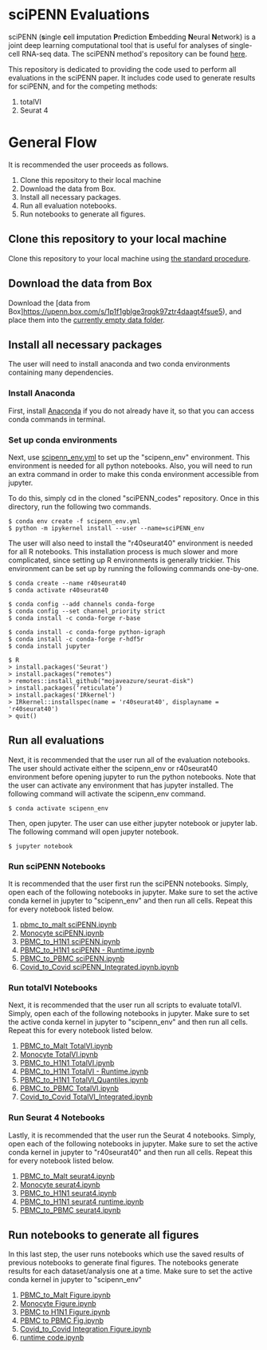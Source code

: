 # sciPENN Evaluations

sciPENN (**s**ingle **c**ell **i**mputation **P**rediction **E**mbedding **N**eural **N**etwork) is a joint deep learning computational tool that is useful for analyses of single-cell RNA-seq data. The sciPENN method's repository can be found [here](https://github.com/jlakkis/sciPENN).

This repository is dedicated to providing the code used to perform all evaluations in the sciPENN paper. It includes code used to generate results for sciPENN, and for the competing methods:

1. totalVI
2. Seurat 4

# General Flow

It is recommended the user proceeds as follows.

1. Clone this repository to their local machine
2. Download the data from Box.
3. Install all necessary packages.
4. Run all evaluation notebooks.
5. Run notebooks to generate all figures.

## Clone this repository to your local machine

Clone this repository to your local machine using [the standard procedure](https://docs.github.com/en/github/creating-cloning-and-archiving-repositories/cloning-a-repository).

## Download the data from Box

Download the [data from Box]https://upenn.box.com/s/1p1f1gblge3rqgk97ztr4daagt4fsue5), and place them into the [currently empty data folder](https://github.com/jlakkis/sciPENN_codes/tree/master/Data).

## Install all necessary packages

The user will need to install anaconda and two conda environments containing many dependencies.

### Install Anaconda

First, install [Anaconda](https://www.anaconda.com/products/individual) if you do not already have it, so that you can access conda commands in terminal.

### Set up conda environments

Next, use [scipenn_env.yml](https://github.com/jlakkis/sciPENN_codes/blob/master/scipenn_env.yml) to set up the "scipenn_env" environment. This environment is needed for all python notebooks. Also, you will need to run an extra command in order to make this conda environment accessible from jupyter.

To do this, simply cd in the cloned "sciPENN_codes" repository. Once in this directory, run the following two commands.

```
$ conda env create -f scipenn_env.yml
$ python -m ipykernel install --user --name=sciPENN_env
```

The user will also need to install the "r40seurat40" environment is needed for all R notebooks. This installation process is much slower and more complicated, since setting up R environments is generally trickier. This environment can be set up by running the following commands one-by-one.

```
$ conda create --name r40seurat40
$ conda activate r40seurat40

$ conda config --add channels conda-forge
$ conda config --set channel_priority strict
$ conda install -c conda-forge r-base

$ conda install -c conda-forge python-igraph
$ conda install -c conda-forge r-hdf5r
$ conda install jupyter

$ R
> install.packages('Seurat')
> install.packages("remotes")
> remotes::install_github("mojaveazure/seurat-disk")
> install.packages(‘reticulate’)
> install.packages('IRkernel')
> IRkernel::installspec(name = 'r40seurat40', displayname = 'r40seurat40')
> quit()
```

## Run all evaluations

Next, it is recommended that the user run all of the evaluation notebooks. The user should activate either the scipenn_env or r40seurat40 environment before opening jupyter to run the python notebooks. Note that the user can activate any environment that has jupyter installed. The following command will activate the scipenn_env command.

```
$ conda activate scipenn_env
```

Then, open jupyter. The user can use either jupyter notebook or jupyter lab. The following command will open jupyter notebook.

```
$ jupyter notebook
```

### Run sciPENN Notebooks

It is recommended that the user first run the sciPENN notebooks. Simply, open each of the following notebooks in jupyter. Make sure to set the active conda kernel in jupyter to "scipenn_env" and then run all cells. Repeat this for every notebook listed below.

1. [pbmc_to_malt sciPENN.ipynb](https://github.com/jlakkis/sciPENN_codes/blob/master/Experiments/pbmc_to_malt%20sciPENN.ipynb)
2. [Monocyte sciPENN.ipynb](https://github.com/jlakkis/sciPENN_codes/blob/master/Experiments/Monocyte%20sciPENN.ipynb)
3. [PBMC_to_H1N1 sciPENN.ipynb](https://github.com/jlakkis/sciPENN_codes/blob/master/Experiments/PBMC_to_H1N1%20sciPENN.ipynb)
4. [PBMC_to_H1N1 sciPENN - Runtime.ipynb](https://github.com/jlakkis/sciPENN_codes/blob/master/Experiments/PBMC_to_H1N1%20sciPENN%20-%20Runtime.ipynb)
5. [PBMC_to_PBMC sciPENN.ipynb](https://github.com/jlakkis/sciPENN_codes/blob/master/Experiments/PBMC_to_PBMC%20sciPENN.ipynb)
6. [Covid_to_Covid sciPENN_Integrated.ipynb.ipynb](https://github.com/jlakkis/sciPENN_codes/blob/master/Experiments/Covid_to_Covid%20sciPENN_Integrated.ipynb)

### Run totalVI Notebooks

Next, it is recommended that the user run all scripts to evaluate totalVI. Simply, open each of the following notebooks in jupyter. Make sure to set the active conda kernel in jupyter to "scipenn_env" and then run all cells. Repeat this for every notebook listed below.

1. [PBMC_to_Malt TotalVI.ipynb](https://github.com/jlakkis/sciPENN_codes/blob/master/Experiments/PBMC_to_Malt%20TotalVI.ipynb)
2. [Monocyte TotalVI.ipynb](https://github.com/jlakkis/sciPENN_codes/blob/master/Experiments/Monocyte%20TotalVI.ipynb)
3. [PBMC_to_H1N1 TotalVI.ipynb](https://github.com/jlakkis/sciPENN_codes/blob/master/Experiments/PBMC_to_H1N1%20TotalVI.ipynb)
4. [PBMC_to_H1N1 TotalVI - Runtime.ipynb](https://github.com/jlakkis/sciPENN_codes/blob/master/Experiments/PBMC_to_H1N1%20TotalVI%20-%20Runtime.ipynb)
5. [PBMC_to_H1N1 TotalVI_Quantiles.ipynb](https://github.com/jlakkis/sciPENN_codes/blob/master/Experiments/PBMC_to_H1N1%20TotalVI_Quantiles.ipynb)
6. [PBMC_to_PBMC TotalVI.ipynb](https://github.com/jlakkis/sciPENN_codes/blob/master/Experiments/PBMC_to_PBMC%20TotalVI.ipynb)
7. [Covid_to_Covid TotalVI_Integrated.ipynb](https://github.com/jlakkis/sciPENN_codes/blob/master/Experiments/Covid_to_Covid%20TotalVI_Integrated.ipynb)


### Run Seurat 4 Notebooks

Lastly, it is recommended that the user run the Seurat 4 notebooks. Simply, open each of the following notebooks in jupyter. Make sure to set the active conda kernel in jupyter to "r40seurat40" and then run all cells. Repeat this for every notebook listed below.

1. [PBMC_to_Malt seurat4.ipynb](https://github.com/jlakkis/sciPENN_codes/blob/master/Experiments/PBMC_to_Malt%20seurat4.ipynb)
2. [Monocyte seurat4.ipynb](https://github.com/jlakkis/sciPENN_codes/blob/master/Experiments/Monocyte%20seurat4.ipynb)
3. [PBMC_to_H1N1 seurat4.ipynb](https://github.com/jlakkis/sciPENN_codes/blob/master/Experiments/PBMC_to_H1N1%20seurat4.ipynb)
4. [PBMC_to_H1N1 seurat4 runtime.ipynb](https://github.com/jlakkis/sciPENN_codes/blob/master/Experiments/PBMC_to_H1N1%20seurat4%20runtime.ipynb)
5. [PBMC_to_PBMC seurat4.ipynb](https://github.com/jlakkis/sciPENN_codes/blob/master/Experiments/PBMC_to_PBMC%20seurat4.ipynb)


## Run notebooks to generate all figures

In this last step, the user runs notebooks which use the saved results of previous notebooks to generate final figures. The notebooks generate results for each dataset/analysis one at a time. Make sure to set the active conda kernel in jupyter to "scipenn_env"

1. [PBMC_to_Malt Figure.ipynb](https://github.com/jlakkis/sciPENN_codes/blob/master/Experiments/PBMC_to_Malt%20Figure.ipynb)
2. [Monocyte Figure.ipynb](https://github.com/jlakkis/sciPENN_codes/blob/master/Experiments/Monocyte%20Figure.ipynb)
3. [PBMC to H1N1 Figure.ipynb](https://github.com/jlakkis/sciPENN_codes/blob/master/Experiments/PBMC%20to%20H1N1%20Figure.ipynb)
4. [PBMC to PBMC Fig.ipynb](https://github.com/jlakkis/sciPENN_codes/blob/master/Experiments/PBMC%20to%20PBMC%20Fig.ipynb)
5. [Covid_to_Covid Integration Figure.ipynb](https://github.com/jlakkis/sciPENN_codes/blob/master/Experiments/Covid_to_Covid%20Integration%20Figure.ipynb)
6. [runtime code.ipynb](https://github.com/jlakkis/sciPENN_codes/blob/master/Experiments/runtime%20code.ipynb)